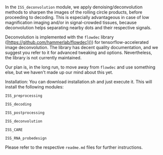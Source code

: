In the `ISS_deconvolution` module, we apply denoising/deconvolution methods to sharpen the images of the rolling circle products, before proceeding to decoding. This is especially advantageous in case of low magnification imaging and/or in signal-crowded tissues, because deconvolution helps separating nearby dots and their respective signals. 

Deconvolution is implemented with the `flowdec` library ([https://github.com/hammerlab/flowdec]()) for tensorflow-accelerated image deconvolution. The library has decent quality documentation, and we suggest you refer to it for advanced tweaking and options. Nevertheless, the library is not currently maintained.

Our plan is, in the long run, to move away from `flowdec`  and use something else, but we haven't made up our mind about this yet.




Installation: You can download installation.sh and just execute it. This will install the following modules:

`ISS_preprocessing`

`ISS_decoding`

`ISS_postprocessing`

`ISS_deconvolution`

`ISS_CARE`

`ISS_RNA_probedesign`

Please refer to the respective `readme.md` files for further instructions.